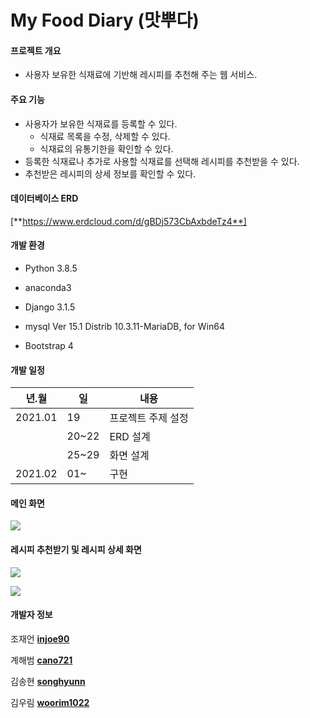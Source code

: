 # My Food Diary (맛뿌다)

#### 프로젝트 개요

* 사용자 보유한 식재료에 기반해 레시피를 추천해 주는 웹 서비스.



#### 주요 기능

* 사용자가 보유한 식재료를 등록할 수 있다.
  * 식재료 목록을 수정, 삭제할 수 있다.
  * 식재료의 유통기한을 확인할 수 있다.
* 등록한 식재료나 추가로 사용할 식재료를 선택해 레시피를 추천받을 수 있다.
* 추천받은 레시피의 상세 정보를 확인할 수 있다. 


#### 데이터베이스 ERD

[**https://www.erdcloud.com/d/gBDj573CbAxbdeTz4**]



#### 개발 환경

* Python 3.8.5

* anaconda3

* Django 3.1.5

* mysql Ver 15.1 Distrib 10.3.11-MariaDB, for Win64

* Bootstrap 4



#### 개발 일정

| 년.월   | 일    | 내용               |
| ------- | ----- | ------------------ |
| 2021.01 | 19    | 프로젝트 주제 설정 |
|         | 20~22 | ERD 설계           |
|         | 25~29 | 화면 설계          |
| 2021.02 | 01~   | 구현               |


#### 메인 화면
<p aligin="center">
 <img src="https://user-images.githubusercontent.com/76922918/155883409-cf448176-a5ee-4a95-9776-710821fa944c.gif">
</p>

#### 레시피 추천받기 및 레시피 상세 화면
<p aligin="center">
 <img src="https://user-images.githubusercontent.com/76922918/155885367-d71ad042-8ad4-450b-a1fa-fc242b6e9960.gif">
</p>

<p aligin="center">
 <img src="https://user-images.githubusercontent.com/76922918/155885415-22016926-4663-40d2-a7b8-bc524b49286d.gif">
</p>



#### 개발자 정보

조재언 [**injoe90**](https://github.com/injoe90)

계해범 [**cano721**](https://github.com/cano721)

김송현 [**songhyunn**](https://github.com/songhyunn)

김우림 [**woorim1022**](https://github.com/woorim1022)

